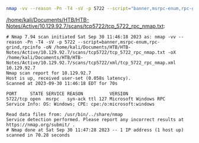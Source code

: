 ```bash
nmap -vv --reason -Pn -T4 -sV -p 5722 --script="banner,msrpc-enum,rpc-grind,rpcinfo" -oN "/home/kali/Documents/HTB/HTB-Notes/Active/10.129.92.7/scans/tcp5722/tcp_5722_rpc_nmap.txt" -oX "/home/kali/Documents/HTB/HTB-Notes/Active/10.129.92.7/scans/tcp5722/xml/tcp_5722_rpc_nmap.xml" 10.129.92.7
```

[/home/kali/Documents/HTB/HTB-Notes/Active/10.129.92.7/scans/tcp5722/tcp_5722_rpc_nmap.txt](file:///home/kali/Documents/HTB/HTB-Notes/Active/10.129.92.7/scans/tcp5722/tcp_5722_rpc_nmap.txt):

```
# Nmap 7.94 scan initiated Sat Sep 30 11:46:18 2023 as: nmap -vv --reason -Pn -T4 -sV -p 5722 --script=banner,msrpc-enum,rpc-grind,rpcinfo -oN /home/kali/Documents/HTB/HTB-Notes/Active/10.129.92.7/scans/tcp5722/tcp_5722_rpc_nmap.txt -oX /home/kali/Documents/HTB/HTB-Notes/Active/10.129.92.7/scans/tcp5722/xml/tcp_5722_rpc_nmap.xml 10.129.92.7
Nmap scan report for 10.129.92.7
Host is up, received user-set (0.058s latency).
Scanned at 2023-09-30 11:46:18 EDT for 70s

PORT     STATE SERVICE REASON          VERSION
5722/tcp open  msrpc   syn-ack ttl 127 Microsoft Windows RPC
Service Info: OS: Windows; CPE: cpe:/o:microsoft:windows

Read data files from: /usr/bin/../share/nmap
Service detection performed. Please report any incorrect results at https://nmap.org/submit/ .
# Nmap done at Sat Sep 30 11:47:28 2023 -- 1 IP address (1 host up) scanned in 70.28 seconds

```
